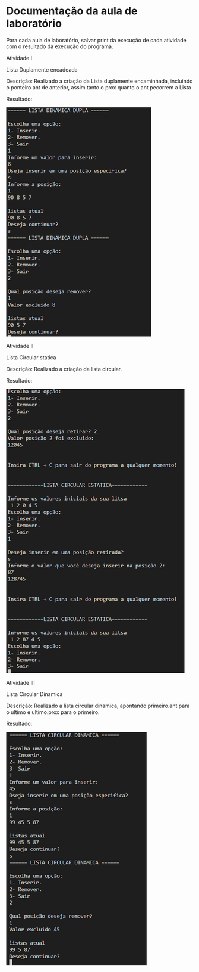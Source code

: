 # Documentação da aula de laboratório

Para cada aula de laboratório, salvar print da execução de cada atividade com o resultado da execução do programa.


Atividade I

Lista Duplamente encadeada

Descrição:
    Realizado a criação da Lista duplamente encaminhada, incluindo o ponteiro ant de anterior, assim tanto o prox quanto o ant pecorrem a Lista

Resultado:

![Resultado:](img/atvdd1.png)



Atividade II

Lista Circular statica

Descrição:
    Realizado a criação da lista circular.

Resultado:

![Resultado:](img/atvdd2.png)



Atividade III

Lista Circular Dinamica

Descrição:
    Realizado a lista circular dinamica, apontando primeiro.ant para o ultimo e ultimo.prox para o primeiro.

Resultado:

![Resultado:](img/atvdd3.png)